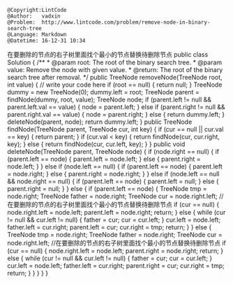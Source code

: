 ```
@Copyright:LintCode
@Author:   vadxin
@Problem:  http://www.lintcode.com/problem/remove-node-in-binary-search-tree
@Language: Markdown
@Datetime: 16-12-31 10:34
```

在要删除的节点的右子树里面找个最小的节点替换待删除节点
public class Solution {
    /**
     * @param root: The root of the binary search tree.
     * @param value: Remove the node with given value.
     * @return: The root of the binary search tree after removal.
     */
    public TreeNode removeNode(TreeNode root, int value) {
        // write your code here
        if (root == null) {
            return null;
        }
        TreeNode dummy = new TreeNode(0);
        dummy.left = root;
        TreeNode parent = findNode(dummy, root, value);
        TreeNode node;
        if (parent.left != null && parent.left.val == value) {
            node = parent.left;
        } else if (parent.right != null && parent.right.val == value) {
            node = parent.right;
        } else {
            return dummy.left;
        }
        deleteNode(parent, node);
        return dummy.left;
    }
    public TreeNode findNode(TreeNode parent, TreeNode cur, int key) {
        if (cur == null || cur.val == key) {
            return parent;
        }
        if (cur.val < key) {
            return findNode(cur, cur.right, key);
        } else {
            return findNode(cur, cur.left, key);
        }
    }
    public void deleteNode(TreeNode parent, TreeNode node) {
        if (node.right == null) {
            if (parent.left == node) {
                parent.left = node.left;
            } else {
                parent.right = node.left;
            }
        } else if (node.left == null) {
            if (parent.left == node) {
                parent.left = node.right;
            } else {
                parent.right = node.right;
            }
        } else if (node.left == null && node.right == null) {
            if (parent.left == node) {
                parent.left = null;
            } else {
                parent.right = null;
            }
        } else {
            if (parent.left == node) {
                TreeNode tmp = node.right;
                TreeNode father = node.right;
                TreeNode cur = node.right.left;
                //在要删除的节点的右子树里面找个最小的节点替换待删除节点
                if (cur == null) {
                    node.right.left = node.left;
                    parent.left = node.right;
                    return;
                } else {
                    while (cur != null && cur.left != null) {
                        father = cur;
                        cur = cur.left;
                    }
                    cur.left = node.left;
                    father.left = cur.right;
                    parent.left = cur;
                    cur.right = tmp;
                    return;
                }
            } else {
                TreeNode tmp = node.right;
                TreeNode father = node.right;
                TreeNode cur = node.right.left;
                //在要删除的节点的右子树里面找个最小的节点替换待删除节点
                if (cur == null) {
                    node.right.left = node.left;
                    parent.right = node.right;
                    return;
                } else {
                    while (cur != null && cur.left != null) {
                        father = cur;
                        cur = cur.left;
                    }
                    cur.left = node.left;
                    father.left = cur.right;
                    parent.right = cur;
                    cur.right = tmp;
                    return;
                }
            }
        }
    }
}